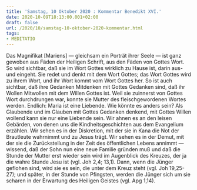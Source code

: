 ```yaml
---
title: 'Samstag, 10 Oktober 2020 : Kommentar Benedikt XVI.'
date: 2020-10-09T18:13:00.001+02:00
draft: false
url: /2020/10/samstag-10-oktober-2020-kommentar.html
tags: 
- MEDITATIO
---
```


Das Magnifikat \[Mariens\] — gleichsam ein Porträt ihrer Seele — ist ganz gewoben aus Fäden der Heiligen Schrift, aus den Fäden von Gottes Wort. So wird sichtbar, daß sie im Wort Gottes wirklich zu Hause ist, darin aus- und eingeht. Sie redet und denkt mit dem Wort Gottes; das Wort Gottes wird zu ihrem Wort, und ihr Wort kommt vom Wort Gottes her. So ist auch sichtbar, daß ihre Gedanken Mitdenken mit Gottes Gedanken sind, daß ihr Wollen Mitwollen mit dem Willen Gottes ist. Weil sie zuinnerst von Gottes Wort durchdrungen war, konnte sie Mutter des fleischgewordenen Wortes werden. Endlich: Maria ist eine Liebende. Wie könnte es anders sein? Als Glaubende und im Glauben mit Gottes Gedanken denkend, mit Gottes Willen wollend kann sie nur eine Liebende sein. Wir ahnen es an den leisen Gebärden, von denen uns die Kindheitsgeschichten aus dem Evangelium erzählen. Wir sehen es in der Diskretion, mit der sie in Kana die Not der Brautleute wahrnimmt und zu Jesus trägt. Wir sehen es in der Demut, mit der sie die Zurückstellung in der Zeit des öffentlichen Lebens annimmt — wissend, daß der Sohn nun eine neue Familie gründen muß und daß die Stunde der Mutter erst wieder sein wird im Augenblick des Kreuzes, der ja die wahre Stunde Jesu ist (vgl. Joh 2,4; 13,1). Dann, wenn die Jünger geflohen sind, wird sie es sein, die unter dem Kreuz steht (vgl. Joh 19,25-27); und später, in der Stunde von Pfingsten, werden die Jünger sich um sie scharen in der Erwartung des Heiligen Geistes (vgl. Apg 1,14).